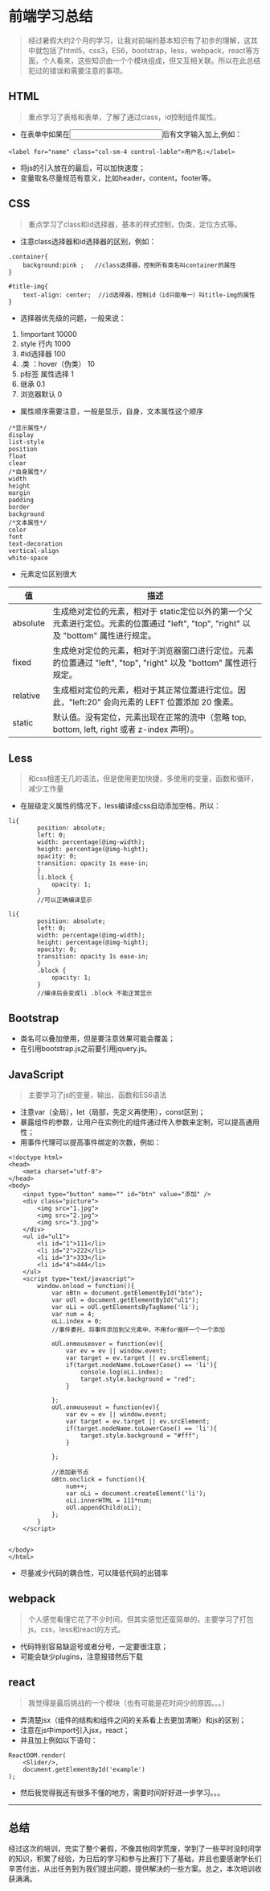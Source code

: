 # 前端学习总结
> 经过暑假大约2个月的学习，让我对前端的基本知识有了初步的理解，这其中就包括了html5，css3，ES6，bootstrap，less，webpack，react等方面，个人看来，这些知识由一个个模块组成，但又互相关联。所以在此总结犯过的错误和需要注意的事项。
## HTML
>重点学习了表格和表单，了解了通过class，id控制组件属性。
- 在表单中如果在<input>后有文字输入加上<label>,例如：
```
<label for="name" class="col-sm-4 control-lable">用户名:</label>
```
- 将js的引入放在<body>的最后，可以加快速度；
- 变量取名尽量规范有意义，比如header，content，footer等。
## CSS
>重点学习了class和id选择器，基本的样式控制，伪类，定位方式等。
- 注意class选择器和id选择器的区别，例如：
```
.container{
	background:pink ;   //class选择器，控制所有类名叫container的属性
}
```
```
#title-img{
	text-align: center;  //id选择器，控制id（id只能唯一）叫title-img的属性
}
```
- 选择器优先级的问题，一般来说：
1. !important        10000
2. style 行内       1000
3. #id选择器        100
4. .类 ：hover（伪类） 10
5. p标签 属性选择       1
6. 继承            0.1
7. 浏览器默认 0 
- 属性顺序需要注意，一般是显示，自身，文本属性这个顺序
```
/*显示属性*/
display
list-style
position
float
clear
/*自身属性*/
width
height
margin
padding
border
background
/*文本属性*/
color
font
text-decoration
vertical-align
white-space
```
- 元素定位区别很大

值| 描述
---|---
absolute|生成绝对定位的元素，相对于 static定位以外的第一个父元素进行定位。元素的位置通过 "left", "top", "right" 以及 "bottom" 属性进行规定。
fixed | 生成绝对定位的元素，相对于浏览器窗口进行定位。元素的位置通过 "left", "top", "right" 以及 "bottom" 属性进行规定。
relative | 生成相对定位的元素，相对于其正常位置进行定位。因此，"left:20" 会向元素的 LEFT 位置添加 20 像素。
static | 默认值。没有定位，元素出现在正常的流中（忽略 top, bottom, left, right 或者 z-index 声明）。
## Less
>和css相差无几的语法，但是使用更加快捷，多使用的变量，函数和循环，减少工作量
- 在层级定义属性的情况下，less编译成css自动添加空格，所以：
```
li{
		position: absolute;
		left: 0;
		width: percentage(@img-width);
		height: percentage(@img-hight);
		opacity: 0;
		transition: opacity 1s ease-in;
		}
		li.block {
			opacity: 1;
		}
		//可以正确编译显示
```
```
li{
		position: absolute;
		left: 0;
		width: percentage(@img-width);
		height: percentage(@img-hight);
		opacity: 0;
		transition: opacity 1s ease-in;
		}
		.block {
			opacity: 1;
		}
		//编译后会变成li .block 不能正常显示
```
## Bootstrap
- 类名可以叠加使用，但是要注意效果可能会覆盖；
- 在引用bootstrap.js之前要引用jquery.js。
## JavaScript
>主要学习了js的变量，输出，函数和ES6语法
- 注意var（全局），let（局部，先定义再使用），const区别；
- 暴露组件的参数，让用户在实例化的组件通过传入参数来定制，可以提高通用性；
- 用事件代理可以提高事件绑定的次数，例如：
```
<!doctype html>
<head>
    <meta charset="utf-8">
</head>
<body>
    <input type="button" name="" id="btn" value="添加" />
    <div class="picture">
        <img src="1.jpg">
        <img src="2.jpg">
        <img src="3.jpg">
    </div>
    <ul id="ul1">
        <li id="1">111</li>    
        <li id="2">222</li>
        <li id="3">333</li>
        <li id="4">444</li>
    </ul>
    <script type="text/javascript">
        window.onload = function(){
            var oBtn = document.getElementById("btn");
            var oUl = document.getElementById("ul1");
            var oLi = oUl.getElementsByTagName('li');
            var num = 4;
            oLi.index = 0;
            //事件委托，将事件添加到父元素中，不用for循环一个一个添加
    
            oUl.onmouseover = function(ev){
                var ev = ev || window.event;
                var target = ev.target || ev.srcElement;
                if(target.nodeName.toLowerCase() == 'li'){
                    console.log(oLi.index);
                    target.style.background = "red";
                }   
                
            };
            oUl.onmouseout = function(ev){
                var ev = ev || window.event;
                var target = ev.target || ev.srcElement;
                if(target.nodeName.toLowerCase() == 'li'){
                    target.style.background = "#fff";
                }
                
            };
            
            //添加新节点
            oBtn.onclick = function(){
                num++;
                var oLi = document.createElement('li');
                oLi.innerHTML = 111*num;
                oUl.appendChild(oLi);
            };
        }
    </script>


</body>
</html>
```
- 尽量减少代码的耦合性，可以降低代码的出错率
## webpack
>个人感觉看懂它花了不少时间，但其实感觉还蛮简单的。主要学习了打包js，css，less和react的方式。
- 代码特别容易缺逗号或者分号，一定要很注意；
- 可能会缺少plugins，注意报错然后下载
## react
>我觉得是最后挑战的一个模块（也有可能是花时间少的原因。。。） 
- 弄清楚jsx（组件的结构和组件之间的关系看上去更加清晰）和js的区别；
- 注意在js中import引入jsx，react；
- 并且加上例如以下语句：
```
ReactDOM.render(
    <Slider/>,
    document.getElementById('example')
);
```
- 然后我觉得我还有很多不懂的地方，需要时间好好进一步学习。。。
---
## 总结
经过这次的培训，充实了整个暑假，不像其他同学荒废，学到了一些平时没时间学的知识，积累了经验，为日后的学习和参与比赛打下了基础，并且也要感谢学长们辛苦付出，从出任务到为我们提出问题，提供解决的一些方案。总之，本次培训收获满满。